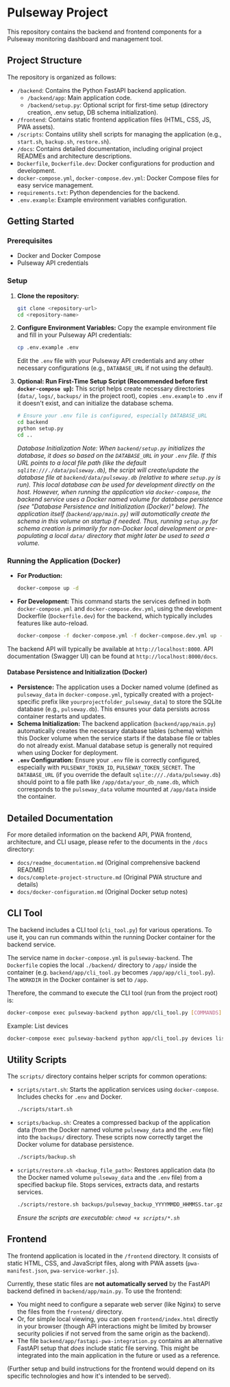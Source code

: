 # Pulseway Project

This repository contains the backend and frontend components for a Pulseway monitoring dashboard and management tool.

## Project Structure

The repository is organized as follows:

- `/backend`: Contains the Python FastAPI backend application.
  - `/backend/app`: Main application code.
  - `/backend/setup.py`: Optional script for first-time setup (directory creation, .env setup, DB schema initialization).
- `/frontend`: Contains static frontend application files (HTML, CSS, JS, PWA assets).
- `/scripts`: Contains utility shell scripts for managing the application (e.g., `start.sh`, `backup.sh`, `restore.sh`).
- `/docs`: Contains detailed documentation, including original project READMEs and architecture descriptions.
- `Dockerfile`, `Dockerfile.dev`: Docker configurations for production and development.
- `docker-compose.yml`, `docker-compose.dev.yml`: Docker Compose files for easy service management.
- `requirements.txt`: Python dependencies for the backend.
- `.env.example`: Example environment variables configuration.

## Getting Started

### Prerequisites

- Docker and Docker Compose
- Pulseway API credentials

### Setup

1.  **Clone the repository:**
    ```bash
    git clone <repository-url>
    cd <repository-name>
    ```

2.  **Configure Environment Variables:**
    Copy the example environment file and fill in your Pulseway API credentials:
    ```bash
    cp .env.example .env
    ```
    Edit the `.env` file with your Pulseway API credentials and any other necessary configurations (e.g., `DATABASE_URL` if not using the default).

3.  **Optional: Run First-Time Setup Script (Recommended before first `docker-compose up`):**
    This script helps create necessary directories (`data/`, `logs/`, `backups/` in the project root), copies `.env.example` to `.env` if it doesn't exist, and can initialize the database schema.
    ```bash
    # Ensure your .env file is configured, especially DATABASE_URL
    cd backend
    python setup.py
    cd ..
    ```
    *Database Initialization Note: When `backend/setup.py` initializes the database, it does so based on the `DATABASE_URL` in your `.env` file. If this URL points to a local file path (like the default `sqlite:///./data/pulseway.db`), the script will create/update the database file at `backend/data/pulseway.db` (relative to where `setup.py` is run). This local database can be used for development directly on the host.*
    *However, when running the application via `docker-compose`, the backend service uses a Docker named volume for database persistence (see "Database Persistence and Initialization (Docker)" below). The application itself (`backend/app/main.py`) will automatically create the schema in this volume on startup if needed. Thus, running `setup.py` for schema creation is primarily for non-Docker local development or pre-populating a local `data/` directory that might later be used to seed a volume.*

### Running the Application (Docker)

-   **For Production:**
    ```bash
    docker-compose up -d
    ```

-   **For Development:**
    This command starts the services defined in both `docker-compose.yml` and `docker-compose.dev.yml`, using the development Dockerfile (`Dockerfile.dev`) for the backend, which typically includes features like auto-reload.
    ```bash
    docker-compose -f docker-compose.yml -f docker-compose.dev.yml up --build
    ```

The backend API will typically be available at `http://localhost:8000`. API documentation (Swagger UI) can be found at `http://localhost:8000/docs`.

#### Database Persistence and Initialization (Docker)

-   **Persistence:** The application uses a Docker named volume (defined as `pulseway_data` in `docker-compose.yml`, typically created with a project-specific prefix like `yourprojectfolder_pulseway_data`) to store the SQLite database (e.g., `pulseway.db`). This ensures your data persists across container restarts and updates.
-   **Schema Initialization:** The backend application (`backend/app/main.py`) automatically creates the necessary database tables (schema) within this Docker volume when the service starts if the database file or tables do not already exist. Manual database setup is generally not required when using Docker for deployment.
-   **`.env` Configuration:** Ensure your `.env` file is correctly configured, especially with `PULSEWAY_TOKEN_ID`, `PULSEWAY_TOKEN_SECRET`. The `DATABASE_URL` (if you override the default `sqlite:///./data/pulseway.db`) should point to a file path like `/app/data/your_db_name.db`, which corresponds to the `pulseway_data` volume mounted at `/app/data` inside the container.

## Detailed Documentation

For more detailed information on the backend API, PWA frontend, architecture, and CLI usage, please refer to the documents in the `/docs` directory:
- `docs/readme_documentation.md` (Original comprehensive backend README)
- `docs/complete-project-structure.md` (Original PWA structure and details)
- `docs/docker-configuration.md` (Original Docker setup notes)

## CLI Tool

The backend includes a CLI tool (`cli_tool.py`) for various operations. To use it, you can run commands within the running Docker container for the backend service.

The service name in `docker-compose.yml` is `pulseway-backend`.
The `Dockerfile` copies the local `./backend/` directory to `/app/` inside the container (e.g. `backend/app/cli_tool.py` becomes `/app/app/cli_tool.py`).
The `WORKDIR` in the Docker container is set to `/app`.

Therefore, the command to execute the CLI tool (run from the project root) is:
```bash
docker-compose exec pulseway-backend python app/cli_tool.py [COMMANDS]
```
Example: List devices
```bash
docker-compose exec pulseway-backend python app/cli_tool.py devices list
```

## Utility Scripts

The `scripts/` directory contains helper scripts for common operations:

-   `scripts/start.sh`: Starts the application services using `docker-compose`. Includes checks for `.env` and Docker.
    ```bash
    ./scripts/start.sh
    ```
-   `scripts/backup.sh`: Creates a compressed backup of the application data (from the Docker named volume `pulseway_data` and the `.env` file) into the `backups/` directory. These scripts now correctly target the Docker volume for database persistence.
    ```bash
    ./scripts/backup.sh
    ```
-   `scripts/restore.sh <backup_file_path>`: Restores application data (to the Docker named volume `pulseway_data` and the `.env` file) from a specified backup file. Stops services, extracts data, and restarts services.
    ```bash
    ./scripts/restore.sh backups/pulseway_backup_YYYYMMDD_HHMMSS.tar.gz
    ```
    *Ensure the scripts are executable: `chmod +x scripts/*.sh`*

## Frontend

The frontend application is located in the `/frontend` directory. It consists of static HTML, CSS, and JavaScript files, along with PWA assets (`pwa-manifest.json`, `pwa-service-worker.js`).

Currently, these static files are **not automatically served** by the FastAPI backend defined in `backend/app/main.py`.
To use the frontend:
- You might need to configure a separate web server (like Nginx) to serve the files from the `frontend/` directory.
- Or, for simple local viewing, you can open `frontend/index.html` directly in your browser (though API interactions might be limited by browser security policies if not served from the same origin as the backend).
- The file `backend/app/fastapi-pwa-integration.py` contains an alternative FastAPI setup that *does* include static file serving. This might be integrated into the main application in the future or used as a reference.

(Further setup and build instructions for the frontend would depend on its specific technologies and how it's intended to be served).
